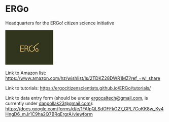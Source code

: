 # ERGo
Headquarters for the ERGo! citizen science initiative

<img src="/img/Logo2020_blank.png" width="30%">

Link to Amazon list: https://www.amazon.com/hz/wishlist/ls/2TDKZ28DWR1MZ?ref_=wl_share

Link to tutorials: https://ergocitizenscientists.github.io/ERGo/tutorials/

Link to data entry form (should be under ergocaltech@gmail.com, is currently under danpollak23@gmail.com): https://docs.google.com/forms/d/e/1FAIpQLSdOFFkG27_GPL7CoKK8w_Ky4HngD6_mJr1C9ha2Q7BRqErgrA/viewform
